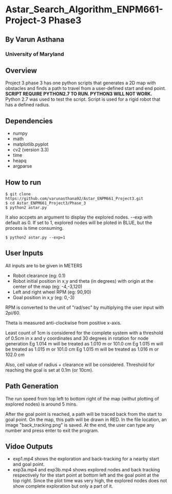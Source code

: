 # Astar_Search_Algorithm_ENPM661-Project-3 Phase3

## By Varun Asthana

### University of Maryland

## Overview

Project 3 phase 3 has one python scripts that generates a 2D map with obstacles and finds a path to travel from a user-defined start and end point. __SCRIPT REQUIRE PYTHON2.7 TO RUN. PYTHON3 WILL NOT WORK.__ Python 2.7 was used to test the script. Script is used for a rigid robot that has a defined radius.

## Dependencies
* numpy
* math
* matplotlib.pyplot
* cv2 (version 3.3)
* time
* heapq
* argparse

## How to run
```
$ git clone https://github.com/varunasthana92/Astar_ENPM661_Project3.git
$ cd Astar_ENPM661_Project3/Phase_3
$ python2 astar.py
```
It also accpets an argument to display the explored nodes. --exp with default as 0. If set to 1, explored nodes will be ploted in BLUE, but the process is time consuming.
```
$ python2 astar.py --exp=1
```

## User Inputs
All inputs are to be given in METERS
* Robot clearance (eg: 0.1)
* Robot initial position in x,y and theta (in degrees) with origin at the center of the map (eg: -4,-3,120)
* Left and right wheel RPM (eg: 90,90)
* Goal position in x,y (eg: 0,-3)

RPM is converted to the unit of "rad/sec" by multiplying the user input with 2pi/60.

Theta is measured anti-clockwise from positive x-axis.

Least count of 1cm is considered for the complete system with a threshold of 0.5cm in x and y coordinates and 30 degrees in rotation for node generation
Eg 1.014 m will be treated as 1.010 m or 101.0 cm
Eg 1.015 m will be treated as 1.015 m or 101.0 cm
Eg 1.015 m will be treated as 1.016 m or 102.0 cm

Also, ceil value of radius + clearance will be considered. Threshold for reaching the goal is set at 0.1m (or 10cm). 

## Path Generation
The run speed from top left to bottom right of the map (withut plotting of explored nodes) is around 5 mins.

After the goal point is reached, a path will be traced back from the start to goal point. On the map, this path will be drawn in RED. In the file location, an image "back_tracking.png" is saved. At the end, the user can type any number and press enter to exit the program.

## Vidoe Outputs
* exp1.mp4 shows the exploration and back-tracking for a nearby start and goal point.
* exp3a.mp4 and exp3b.mp4 shows explored nodes and back tracking respectively for the start point at bottom left and the goal point at the top right. Since the plot time was very high, the explored nodes does not show complete exploration but only a part of it.